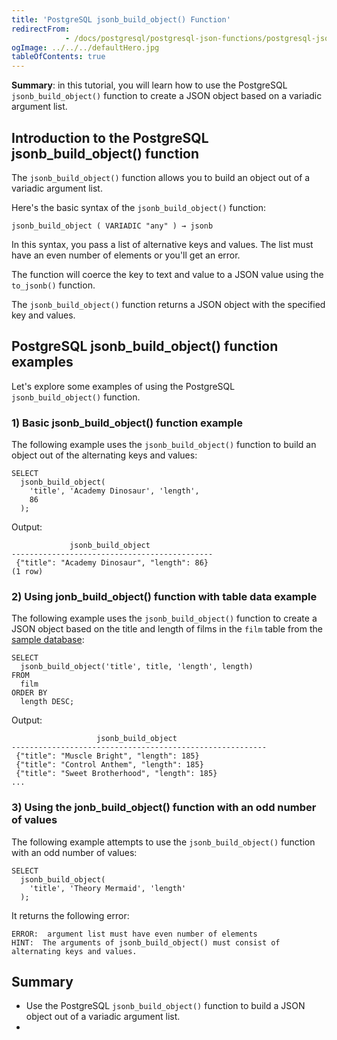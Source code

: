```yaml
---
title: 'PostgreSQL jsonb_build_object() Function'
redirectFrom: 
            - /docs/postgresql/postgresql-json-functions/postgresql-jsonb_build_object/
ogImage: ../../../defaultHero.jpg
tableOfContents: true
---
```


**Summary**: in this tutorial, you will learn how to use the PostgreSQL `jsonb_build_object()` function to create a JSON object based on a variadic argument list.



## Introduction to the PostgreSQL jsonb_build_object() function



The `jsonb_build_object()` function allows you to build an object out of a variadic argument list.



Here's the basic syntax of the `jsonb_build_object()` function:



```
jsonb_build_object ( VARIADIC "any" ) → jsonb
```



In this syntax, you pass a list of alternative keys and values. The list must have an even number of elements or you'll get an error.



The function will coerce the key to text and value to a JSON value using the `to_jsonb()` function.



The `jsonb_build_object()` function returns a JSON object with the specified key and values.



## PostgreSQL jsonb_build_object() function examples



Let's explore some examples of using the PostgreSQL `jsonb_build_object()` function.



### 1) Basic jsonb_build_object() function example



The following example uses the `jsonb_build_object()` function to build an object out of the alternating keys and values:



```
SELECT
  jsonb_build_object(
    'title', 'Academy Dinosaur', 'length',
    86
  );
```



Output:



```
             jsonb_build_object
---------------------------------------------
 {"title": "Academy Dinosaur", "length": 86}
(1 row)
```



### 2) Using jonb_build_object() function with table data example



The following example uses the `jsonb_build_object()` function to create a JSON object based on the title and length of films in the `film` table from the [sample database](https://www.postgresqltutorial.com/postgresql-getting-started/postgresql-sample-database/):



```
SELECT
  jsonb_build_object('title', title, 'length', length)
FROM
  film
ORDER BY
  length DESC;
```



Output:



```
                   jsonb_build_object
---------------------------------------------------------
 {"title": "Muscle Bright", "length": 185}
 {"title": "Control Anthem", "length": 185}
 {"title": "Sweet Brotherhood", "length": 185}
...
```



### 3) Using the jonb_build_object() function with an odd number of values



The following example attempts to use the `jsonb_build_object()` function with an odd number of values:



```
SELECT
  jsonb_build_object(
    'title', 'Theory Mermaid', 'length'
  );
```



It returns the following error:



```
ERROR:  argument list must have even number of elements
HINT:  The arguments of jsonb_build_object() must consist of alternating keys and values.
```



## Summary



- Use the PostgreSQL `jsonb_build_object()` function to build a JSON object out of a variadic argument list.
- 
